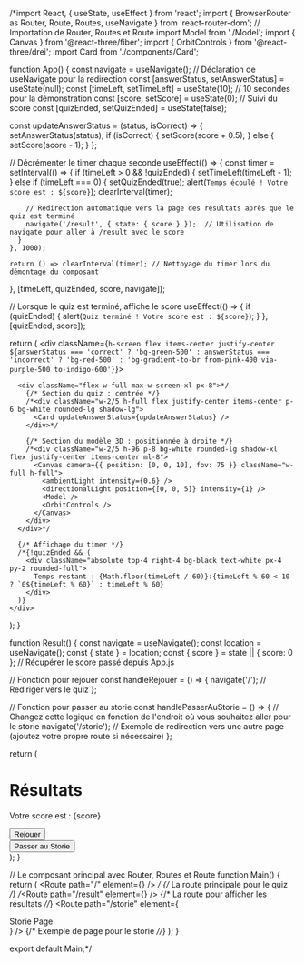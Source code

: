 /*import React, { useState, useEffect } from 'react';
import { BrowserRouter as Router, Route, Routes, useNavigate } from 'react-router-dom';  // Importation de Router, Routes et Route
import Model from './Model';
import { Canvas } from '@react-three/fiber';
import { OrbitControls } from '@react-three/drei';
import Card from './components/Card';

function App() {
  const navigate = useNavigate();  // Déclaration de useNavigate pour la redirection
  const [answerStatus, setAnswerStatus] = useState(null);
  const [timeLeft, setTimeLeft] = useState(10); // 10 secondes pour la démonstration
  const [score, setScore] = useState(0); // Suivi du score
  const [quizEnded, setQuizEnded] = useState(false);

  const updateAnswerStatus = (status, isCorrect) => {
    setAnswerStatus(status);
    if (isCorrect) {
      setScore(score + 0.5);
    } else {
      setScore(score - 1);
    }
  };

  // Décrémenter le timer chaque seconde
  useEffect(() => {
    const timer = setInterval(() => {
      if (timeLeft > 0 && !quizEnded) {
        setTimeLeft(timeLeft - 1);
      } else if (timeLeft === 0) {
        setQuizEnded(true);
        alert(`Temps écoulé ! Votre score est : ${score}`);
        clearInterval(timer);

        // Redirection automatique vers la page des résultats après que le quiz est terminé
        navigate('/result', { state: { score } });  // Utilisation de navigate pour aller à /result avec le score
      }
    }, 1000);

    return () => clearInterval(timer); // Nettoyage du timer lors du démontage du composant
  }, [timeLeft, quizEnded, score, navigate]);

  // Lorsque le quiz est terminé, affiche le score
  useEffect(() => {
    if (quizEnded) {
      alert(`Quiz terminé ! Votre score est : ${score}`);
    }
  }, [quizEnded, score]);

  return (
    <div className={`h-screen flex items-center justify-center 
      ${answerStatus === 'correct' ? 'bg-green-500' : answerStatus === 'incorrect' ? 'bg-red-500' : 'bg-gradient-to-br from-pink-400 via-purple-500 to-indigo-600'}`}>

      <div className="flex w-full max-w-screen-xl px-8">*/
        {/* Section du quiz : centrée */}
        /*<div className="w-2/5 h-full flex justify-center items-center p-6 bg-white rounded-lg shadow-lg">
          <Card updateAnswerStatus={updateAnswerStatus} />
        </div>*/

        {/* Section du modèle 3D : positionnée à droite */}
        /*<div className="w-2/5 h-96 p-8 bg-white rounded-lg shadow-xl flex justify-center items-center ml-8">
          <Canvas camera={{ position: [0, 0, 10], fov: 75 }} className="w-full h-full">
            <ambientLight intensity={0.6} />
            <directionalLight position={[0, 0, 5]} intensity={1} />
            <Model />
            <OrbitControls />
          </Canvas>
        </div>
      </div>*/

      {/* Affichage du timer */}
      /*{!quizEnded && (
        <div className="absolute top-4 right-4 bg-black text-white px-4 py-2 rounded-full">
          Temps restant : {Math.floor(timeLeft / 60)}:{timeLeft % 60 < 10 ? `0${timeLeft % 60}` : timeLeft % 60}
        </div>
      )}
    </div>
  );
}

function Result() {
  const navigate = useNavigate();
  const location = useNavigate();
  const { state } = location;
  const { score } = state || { score: 0 }; // Récupérer le score passé depuis App.js

  // Fonction pour rejouer
  const handleRejouer = () => {
    navigate('/');  // Rediriger vers le quiz
  };

  // Fonction pour passer au storie
  const handlePasserAuStorie = () => {
    // Changez cette logique en fonction de l'endroit où vous souhaitez aller pour le storie
    navigate('/storie');  // Exemple de redirection vers une autre page (ajoutez votre propre route si nécessaire)
  };

  return (
    <div className="h-screen flex items-center justify-center bg-gradient-to-br from-green-400 via-blue-500 to-purple-600">
      <div className="p-8 bg-white rounded-lg shadow-lg text-center">
        <h1 className="text-3xl font-semibold">Résultats</h1>
        <p className="text-xl mt-4">Votre score est : {score}</p>
        <div className="mt-6">
          <button
            className="bg-blue-500 text-white px-6 py-2 rounded-md hover:bg-blue-700"
            onClick={handleRejouer}
          >
            Rejouer
          </button>
        </div>
        <div className="mt-4">
          <button
            className="bg-green-500 text-white px-6 py-2 rounded-md hover:bg-green-700"
            onClick={handlePasserAuStorie}
          >
            Passer au Storie
          </button>
        </div>
      </div>
    </div>
  );
}

// Le composant principal avec Router, Routes et Route
function Main() {
  return (
    <Router>
      <Routes>
        <Route path="/" element={<App />} /> */ {/* La route principale pour le quiz */}
        /*<Route path="/result" element={<Result />} />  {/* La route pour afficher les résultats *//*}
        <Route path="/storie" element={<div>Storie Page</div>} />  {/* Exemple de page pour le storie *//*}
      </Routes>
    </Router>
  );
}

export default Main;*/

